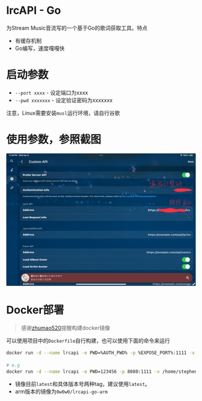 # lrcAPI - Go
为Stream Music音流写的一个基于Go的歌词获取工具。特点
+ 有缓存机制
+ Go编写，速度嘎嘎快

# 启动参数
+ `--port xxxx` - 设定端口为xxxx
+ `--pwd xxxxxxx` - 设定验证密码为xxxxxxx

注意，Linux需要安装`musl`运行环境，请自行谷歌

# 使用参数，参照截图
![](https://raw.githubusercontent.com/stephen-zeng/img/master/20250409232913.png)

# Docker部署
> 感谢[zhumao520](https://github.com/zhumao520)提醒构建docker镜像

可以使用项目中的`Dockerfile`自行构建，也可以使用下面的命令来运行
```bash
docker run -d --name lrcapi -e PWD=%AUTH_PWD% -p %EXPOSE_PORT%:1111 -v %LOCAL_DATA_PLACE%:/app/data 0w0w0/lrcapi-go:latest

# e.g
docker run -d --name lrcapi -e PWD=123456 -p 8080:1111 -v /home/stephenzeng/dockerData/lrcAPI:/app/data 0w0w0/lrcapi-go:latest
```
+ 镜像目前`latest`和具体版本号两种tag，建议使用`latest`。
+ arm版本的镜像为`0w0w0/lrcapi-go-arm`